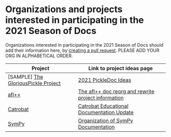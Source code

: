 # Organizations and projects interested in participating in the 2021 Season of Docs

Organizations interested in participating in the 2021 Season of Docs should add their information here, by [creating a pull request](https://docs.github.com/en/github/collaborating-with-issues-and-pull-requests/creating-a-pull-request). PLEASE ADD YOUR ORG IN ALPHABETICAL ORDER.

Project | Link to project ideas page
------- | ---------------------------
[SAMPLE] [The GloriousPickle Project](https://example.com) | [2021 PickleDoc Ideas](https://example.com)
[afl++](https://github.com/AFLplusplus/AFLplusplus) | [The afl++ doc reorg and rewrite project information](https://github.com/AFLplusplus/AFLplusplus/blob/stable/docs/docs.md)
[Catrobat](https://catrobat.org/) | [Catrobat Educational Documentation Update](https://catrob.at/gsod21)
[SymPy](https://www.sympy.org/en/index.html) | [Organization of SymPy Documentation](https://github.com/sympy/sympy/wiki/Google-Season-of-Docs)
